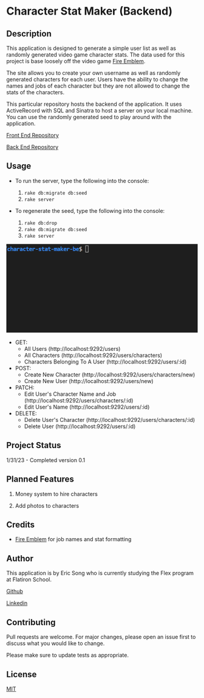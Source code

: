 # Character Stat Maker (Backend)

## Description
This application is designed to generate a simple user list as well as randomly generated video game character stats. The data used for this project is base loosely off the video game [Fire Emblem](https://en.wikipedia.org/wiki/Fire_Emblem).

The site allows you to create your own username as well as randomly generated characters for each user. Users have the ability to change the names and jobs of each character but they are not allowed to change the stats of the characters.

This particular repository hosts the backend of the application. It uses ActiveRecord with SQL and Sinatra to host a server on your local machine. You can use the randomly generated seed to play around with the application.

[Front End Repository](https://github.com/ericksong91/character-stat-maker-FE)

[Back End Repository](https://github.com/ericksong91/character-stat-maker-BE)

## Usage

- To run the server, type the following into the console:
    1. `rake db:migrate db:seed`
    2. `rake server`

- To regenerate the seed, type the following into the console:
    1. `rake db:drop`
    2. `rake db:migrate db:seed`
    3. `rake server`

![Usage](./images/backend_1.gif)

- GET: 
    - All Users (http://localhost:9292/users)
    - All Characters (http://localhost:9292/users/characters)
    - Characters Belonging To A User (http://localhost:9292/users/:id)
- POST:
    - Create New Character (http://localhost:9292/users/characters/new)
    - Create New User (http://localhost:9292/users/new)
- PATCH:
    - Edit User's Character Name and Job (http://localhost:9292/users/characters/:id)
    - Edit User's Name (http://localhost:9292/users/:id)
- DELETE:
    - Delete User's Character (http://localhost:9292/users/characters/:id)
    - Delete User (http://localhost:9292/users/:id)

## Project Status

1/31/23 - Completed version 0.1

## Planned Features

1. Money system to hire characters

2. Add photos to characters

## Credits  

- [Fire Emblem](https://en.wikipedia.org/wiki/Fire_Emblem) for job names and stat formatting

## Author

This application is by Eric Song who is currently studying the Flex program at Flatiron School.

[Github](https://github.com/ericksong91)

[Linkedin](https://www.linkedin.com/in/eric-song-45597062)


## Contributing 
Pull requests are welcome. For major changes, please open an issue first to discuss what you would like to change.

Please make sure to update tests as appropriate.

## License
[MIT](https://choosealicense.com/licenses/mit/)